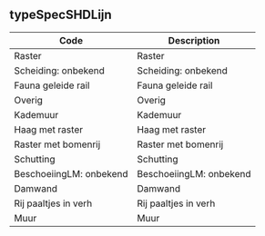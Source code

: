 ## typeSpecSHDLijn				
				
|	Code	|	Description	|
|	---	|	---	|
|	Raster	|	Raster	|
|	Scheiding: onbekend	|	Scheiding: onbekend	|
|	Fauna geleide rail	|	Fauna geleide rail	|
|	Overig	|	Overig	|
|	Kademuur	|	Kademuur	|
|	Haag met raster	|	Haag met raster	|
|	Raster met bomenrij	|	Raster met bomenrij	|
|	Schutting	|	Schutting	|
|	BeschoeiingLM: onbekend	|	BeschoeiingLM: onbekend	|
|	Damwand	|	Damwand	|
|	Rij paaltjes in verh	|	Rij paaltjes in verh	|
|	Muur	|	Muur	|
